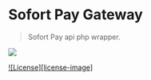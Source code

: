 Sofort Pay Gateway
=============================
> Sofort Pay api php wrapper.

![](https://manage.sofort-pay.com/images/logo.svg)

[![License][license-image]][license-link]

[license-link]: https://github.com/zhooravell/sofort-pay-php-client/blob/master/LICENSE

